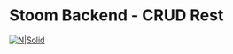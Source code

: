 # Stoom Backend - CRUD Rest 

[![N|Solid](https://user-images.strikinglycdn.com/res/hrscywv4p/image/upload/c_limit,fl_lossy,h_1440,w_720,f_auto,q_auto/232859/unge0id3r9s54lxzmiyo.png)](https://nodesource.com/products/nsolid)